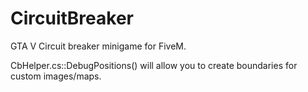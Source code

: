 # CircuitBreaker
GTA V Circuit breaker minigame for FiveM.


CbHelper.cs::DebugPositions() will allow you to create boundaries for custom images/maps.
